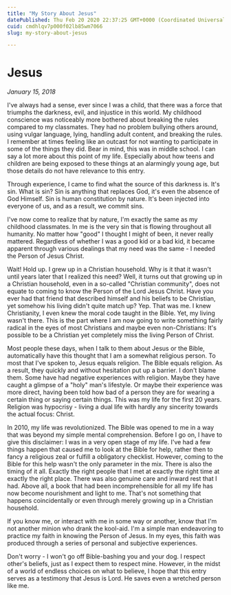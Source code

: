 ```yaml
---
title: "My Story About Jesus"
datePublished: Thu Feb 20 2020 22:37:25 GMT+0000 (Coordinated Universal Time)
cuid: cmdhlqv7p000f02lb85wm7066
slug: my-story-about-jesus

---
```



# Jesus

*January 15, 2018*

I've always had a sense, ever since I was a child, that there was a force that triumphs the darkness, evil, and injustice in this world. My childhood conscience was noticeably more bothered about breaking the rules compared to my classmates. They had no problem bullying others around, using vulgar language, lying, handling adult content, and breaking the rules. I remember at times feeling like an outcast for not wanting to participate in some of the things they did. Bear in mind, this was in middle school. I can say a lot more about this point of my life. Especially about how teens and children are being exposed to these things at an alarmingly young age, but those details do not have relevance to this entry.

Through experience, I came to find what the source of this darkness is. It's sin. What is sin? Sin is anything that replaces God, it's even the absence of God Himself. Sin is human constitution by nature. It's been injected into everyone of us, and as a result, we commit sins.

I've now come to realize that by nature, I'm exactly the same as my childhood classmates. In me is the very sin that is flowing throughout all humanity. No matter how "good" I thought I might of been, it never really mattered. Regardless of whether I was a good kid or a bad kid, it became apparent through various dealings that my need was the same - I needed the Person of Jesus Christ.

Wait! Hold up. I grew up in a Christian household. Why is it that it wasn't until years later that I realized this need? Well, it turns out that growing up in a Christian household, even in a so-called "Christian community", does not equate to coming to know the Person of the Lord Jesus Christ. Have you ever had that friend that described himself and his beliefs to be Christian, yet somehow his living didn't quite match up? Yep. That was me. I knew Christianity, I even knew the moral code taught in the Bible. Yet, my living wasn't there. This is the part where I am now going to write something fairly radical in the eyes of most Christians and maybe even non-Christians: It's possible to be a Christian yet completely miss the living Person of Christ.

Most people these days, when I talk to them about Jesus or the Bible, automatically have this thought that I am a somewhat religious person. To most that I've spoken to, Jesus equals religion. The Bible equals religion. As a result, they quickly and without hesitation put up a barrier. I don't blame them. Some have had negative experiences with religion. Maybe they have caught a glimpse of a "holy" man's lifestyle. Or maybe their experience was more direct, having been told how bad of a person they are for wearing a certain thing or saying certain things. This was my life for the first 20 years. Religion was hypocrisy - living a dual life with hardly any sincerity towards the actual focus: Christ.

In 2010, my life was revolutionized. The Bible was opened to me in a way that was beyond my simple mental comprehension. Before I go on, I have to give this disclaimer: I was in a very open stage of my life. I've had a few things happen that caused me to look at the Bible for help, rather then to fancy a religious zeal or fulfill a obligatory checklist. However, coming to the Bible for this help wasn't the only parameter in the mix. There is also the timing of it all. Exactly the right people that I met at exactly the right time at exactly the right place. There was also genuine care and inward rest that I had. Above all, a book that had been incomprehensible for all my life has now become nourishment and light to me. That's not something that happens coincidentally or even through merely growing up in a Christian household.

If you know me, or interact with me in some way or another, know that I'm not another minion who drank the kool-aid. I'm a simple man endeavoring to practice my faith in knowing the Person of Jesus. In my eyes, this faith was produced through a series of personal and subjective experiences.

Don't worry - I won't go off Bible-bashing you and your dog. I respect other's beliefs, just as I expect them to respect mine. However, in the midst of a world of endless choices on what to believe, I hope that this entry serves as a testimony that Jesus is Lord. He saves even a wretched person like me.
